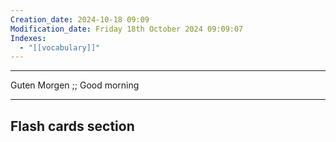 ```yaml
---
Creation_date: 2024-10-18 09:09
Modification_date: Friday 18th October 2024 09:09:07
Indexes:
  - "[[vocabulary]]"
---
```


----

Guten Morgen ;; Good morning
<!--SR:!2024-11-25,17,290-->



















---
## Flash cards section
